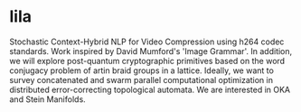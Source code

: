 # lila
Stochastic Context-Hybrid NLP  for Video Compression using h264 codec standards. Work inspired by David Mumford's 'Image Grammar'. In addition, we will explore post-quantum cryptographic primitives based on the word conjugacy problem of artin braid groups in a lattice. Ideally, we want to survey concatenated and swarm parallel computational optimization in distributed error-correcting topological automata. We are interested in OKA and Stein Manifolds.

